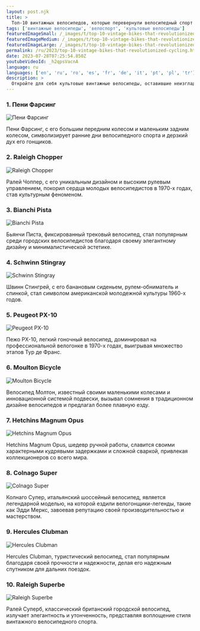 ```yaml
---
layout: post.njk
title: >
  Топ-10 винтажных велосипедов, которые перевернули велосипедный спорт
tags: ['винтажные велосипеды', 'велоспорт', 'культовые велосипеды']
featuredImageSmall: /_images/t/top-10-vintage-bikes-that-revolutionized-cycling-cover-ru-small.webp
featuredImageMedium: /_images/t/top-10-vintage-bikes-that-revolutionized-cycling-cover-ru-medium.webp
featuredImageLarge: /_images/t/top-10-vintage-bikes-that-revolutionized-cycling-cover-ru-large.webp
permalink: /ru/2023/top-10-vintage-bikes-that-revolutionized-cycling.html
date: 2023-07-28T07:25:54.850Z
youtubeVideoId: _h2qpsVacnA
language: ru
languages: ['en', 'ru', 'ro', 'es', 'fr', 'de', 'it', 'pt', 'pl', 'tr']
description: >
  Откройте для себя культовые винтажные велосипеды, оставившие неизгладимый след в мире велоспорта.
---
```


### 1. Пени Фарсинг

![Пени Фарсинг](/_images/f/ffd56bd6b92a87fac70ba0971a4d896f-medium.webp)

Пени Фарсинг, с его большим передним колесом и маленьким задним колесом, символизирует ранние дни велосипедного спорта и дерзкий дух его гонщиков.

### 2. Raleigh Chopper

![Raleigh Chopper](/_images/3/328c5a7e9c0ccf451648a4cdefe8330f-medium.webp)

Ралей Чоппер, с его уникальным дизайном и высоким рулевым управлением, покорил сердца молодых велосипедистов в 1970-х годах, став культурным феноменом.

### 3. Bianchi Pista

![Bianchi Pista](/_images/5/5d8208ee7ba43a120c4f8f68e65f8998-medium.webp)

Бьянчи Писта, фиксированный трековый велосипед, стал популярным среди городских велосипедистов благодаря своему элегантному дизайну и минималистической эстетике.

### 4. Schwinn Stingray

![Schwinn Stingray](/_images/0/0fdf16e63d73128919e2fc63fff27aab-medium.webp)

Швинн Стингрей, с его банановым сиденьем, рулем-обниматель и спинкой, стал символом американской молодежной культуры 1960-х годов.

### 5. Peugeot PX-10

![Peugeot PX-10](/_images/2/2b0f94df1e56083e9ec0245c75adce66-medium.webp)

Пежо PX-10, легкий гоночный велосипед, доминировал на профессиональной велогонке в 1970-х годах, выигрывая множество этапов Тур де Франс.

### 6. Moulton Bicycle

![Moulton Bicycle](/_images/c/cbbae44b482f4f602edf698bfc0cd6d3-medium.webp)

Велосипед Молтон, известный своими маленькими колесами и инновационной системой подвески, вызывал сомнения в традиционном дизайне велосипедов и предлагал более плавную езду.

### 7. Hetchins Magnum Opus

![Hetchins Magnum Opus](/_images/e/e43e26ac92a6a74d7ea179f1b50f59de-medium.webp)

Hetchins Magnum Opus, шедевр ручной работы, славится своими характерными кудрявыми задержками и сложной сваркой, привлекая коллекционеров со всего мира.

### 8. Colnago Super

![Colnago Super](/_images/0/0f720f7cfad99eb05ebb1a6ee398b57d-medium.webp)

Колнаго Супер, итальянский шоссейный велосипед, является легендарной моделью, на которой ездили велогонщики-легенды, такие как Эдди Меркс, завоевав репутацию своей производительностью и мастерством.

### 9. Hercules Clubman

![Hercules Clubman](/_images/f/f47b8a018542462d432437fb26b0dc71-medium.webp)

Hercules Clubman, туристический велосипед, стал популярным благодаря своей прочности и надежности, делая его надежным спутником для дальних поездок.

### 10. Raleigh Superbe

![Raleigh Superbe](/_images/6/675b8e487bd4ef8b3c1b2ef2b4b563d2-medium.webp)

Ралей Суперб, классический британский городской велосипед, излучает элегантность и утонченность, представляя воплощение стиля винтажного велосипедного спорта.


